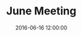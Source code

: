 ---
layout: post
title:  "June Meeting"
date:   2016-06-16 12:00:00
category: heritage-urban-form
background: Following the most recent public meeting we'll revise the group's goals and objectives and begin preparations for the Future Land Use Map update.
agenda: heritage-and-urban-form-agenda-2016-06-16.pdf
documents:
  - title: Meeting Packet
    doc-url: heritage-and-urban-form-packet-2016-06-16.pdf
    doc-type: PDF
  - title: Meeting Slides
    doc-url: heritage-and-urban-form-slides-2016-06-16.pdf
    doc-type: PDF
minutes: heritage-and-urban-form-minutes-2016-06-16.pdf
---